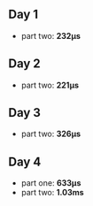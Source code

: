 ## Day 1

- part two: **232µs**

## Day 2

- part two: **221µs**

## Day 3

- part two: **326µs**

## Day 4

- part one: **633µs**
- part two: **1.03ms**
